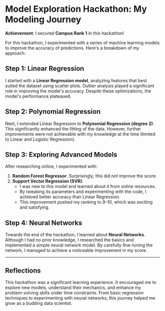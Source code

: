 # Model Exploration Hackathon: My Modeling Journey

**Achievement**: I secured **Campus Rank 1** in this hackathon!

For this hackathon, I experimented with a series of machine learning models to improve the accuracy of predictions. Here's a breakdown of my approach:

## Step 1: Linear Regression
I started with a **Linear Regression model**, analyzing features that best suited the dataset using scatter plots. Outlier analysis played a significant role in improving the model's accuracy. Despite these optimizations, the model's performance plateaued.

## Step 2: Polynomial Regression
Next, I extended Linear Regression to **Polynomial Regression (degree 2)**. This significantly enhanced the fitting of the data. However, further improvements were not achievable with my knowledge at the time (limited to Linear and Logistic Regression).

## Step 3: Exploring Advanced Models
After researching online, I experimented with:

1. **Random Forest Regressor**: Surprisingly, this did not improve the score.  
2. **Support Vector Regression (SVR)**:  
   - I was new to this model and learned about it from online resources.  
   - By tweaking its parameters and experimenting with the code, I achieved better accuracy than Linear Regression.  
   - This improvement pushed my ranking to 9–10, which was exciting and satisfying.

## Step 4: Neural Networks
Towards the end of the hackathon, I learned about **Neural Networks**. Although I had no prior knowledge, I researched the basics and implemented a simple neural network model. By carefully fine-tuning the network, I managed to achieve a noticeable improvement in my score.

---

## Reflections
This hackathon was a significant learning experience. It encouraged me to explore new models, understand their mechanics, and enhance my problem-solving skills under time constraints. From basic regression techniques to experimenting with neural networks, this journey helped me grow as a budding data scientist.
